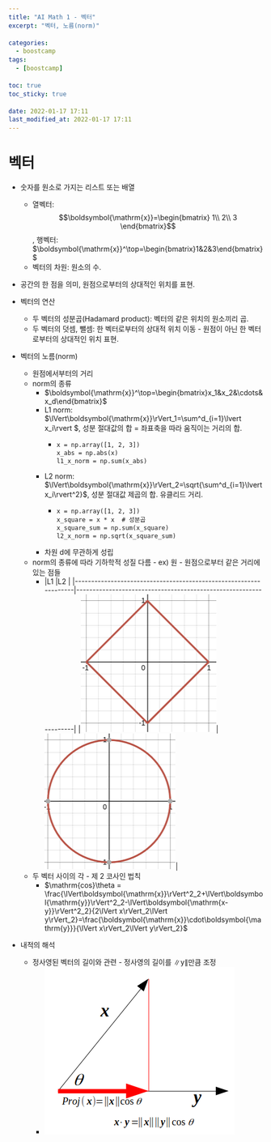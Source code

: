```yaml
---
title: "AI Math 1 - 벡터"
excerpt: "벡터, 노름(norm)"

categories:
  - boostcamp
tags:
  - [boostcamp]

toc: true
toc_sticky: true

date: 2022-01-17 17:11
last_modified_at: 2022-01-17 17:11
---
```

# 벡터
* 숫자를 원소로 가지는 리스트 또는 배열
  * 열벡터: $$\boldsymbol{\mathrm{x}}=\begin{bmatrix} 1\\ 2\\ 3 \end{bmatrix}$$, 행벡터: $\boldsymbol{\mathrm{x}}^\top=\begin{bmatrix}1&2&3\end{bmatrix}$
  * 벡터의 차원: 원소의 수.
* 공간의 한 점을 의미, 원점으로부터의 상대적인 위치를 표현.
* 벡터의 연산
  * 두 벡터의 성분곱(Hadamard product): 벡터의 같은 위치의 원소끼리 곱.
  * 두 벡터의 덧셈, 뺄셈: 한 벡터로부터의 상대적 위치 이동 - 원점이 아닌 한 벡터로부터의 상대적인 위치 표현.
* 벡터의 노름(norm)
  * 원점에서부터의 거리
  * norm의 종류
    * $\boldsymbol{\mathrm{x}}^\top=\begin{bmatrix}x_1&x_2&\cdots&x_d\end{bmatrix}$
    * L1 norm: $\lVert\boldsymbol{\mathrm{x}}\rVert_1=\sum^d_{i=1}\lvert x_i\rvert $, 성분 절대값의 합 = 좌표축을 따라 움직이는 거리의 합.
      * ```python3
        x = np.array([1, 2, 3])
        x_abs = np.abs(x)
        l1_x_norm = np.sum(x_abs)
        ```
    * L2 norm: $\lVert\boldsymbol{\mathrm{x}}\rVert_2=\sqrt{\sum^d_{i=1}\lvert x_i\rvert^2}$, 성분 절대값 제곱의 합. 유클리드 거리.
      * ```python3
        x = np.array([1, 2, 3])
        x_square = x * x  # 성분곱
        x_square_sum = np.sum(x_square)
        l2_x_norm = np.sqrt(x_square_sum)
        ```
    * 차원 d에 무관하게 성립
  * norm의 종류에 따라 기하학적 성질 다름 - ex) 원 - 원점으로부터 같은 거리에 있는 점들
    * |L1                                                                |L2                                                                |
    |------------------------------------------------------------------|------------------------------------------------------------------|
    |![l1](/assets/images/post/220117/boostcamp_ai_math_1/l1_norm.png)|![l2](/assets/images/post/220117/boostcamp_ai_math_1/l2_norm.png)|
  * 두 벡터 사이의 각 - 제 2 코사인 법칙
    * $\mathrm{cos}\theta = \frac{\lVert\boldsymbol{\mathrm{x}}\rVert^2_2+\lVert\boldsymbol{\mathrm{y}}\rVert^2_2-\lVert\boldsymbol{\mathrm{x-y}}\rVert^2_2}{2\lVert x\rVert_2\lVert y\rVert_2}=\frac{\boldsymbol{\mathrm{x}}\cdot\boldsymbol{\mathrm{y}}}{\lVert x\rVert_2\lVert y\rVert_2}$

* 내적의 해석
  * 정사영된 벡터의 길이와 관련 - 정사영의 길이를 $\lVert\boldsymbol{\mathrm{y}}\rVert$만큼 조정
    * ![내적](/assets/images/post/220117/boostcamp_ai_math_1/dot_prod.png)
